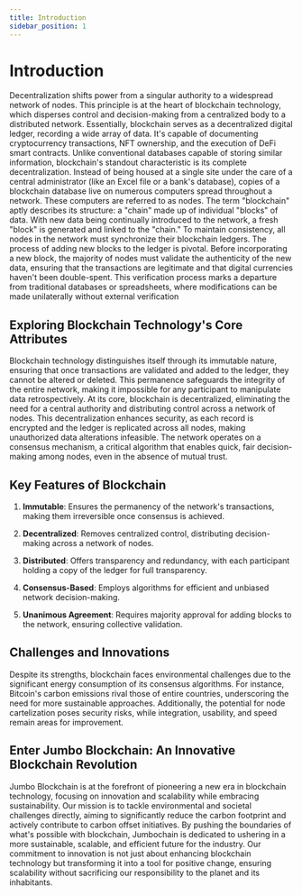 ```yaml
---
title: Introduction
sidebar_position: 1
---
```


# Introduction

Decentralization shifts power from a singular authority to a widespread network of nodes. This principle is at the heart of blockchain technology, which disperses control and decision-making from a centralized body to a distributed network. Essentially, blockchain serves as a decentralized digital ledger, recording a wide array of data. It's capable of documenting cryptocurrency transactions, NFT ownership, and the execution of DeFi smart contracts.
Unlike conventional databases capable of storing similar information, blockchain's standout characteristic is its complete decentralization. Instead of being housed at a single site under the care of a central administrator (like an Excel file or a bank's database), copies of a blockchain database live on numerous computers spread throughout a network. These computers are referred to as nodes.
The term "blockchain" aptly describes its structure: a "chain" made up of individual "blocks" of data. With new data being continually introduced to the network, a fresh "block" is generated and linked to the "chain." To maintain consistency, all nodes in the network must synchronize their blockchain ledgers.
The process of adding new blocks to the ledger is pivotal. Before incorporating a new block, the majority of nodes must validate the authenticity of the new data, ensuring that the transactions are legitimate and that digital currencies haven't been double-spent. This verification process marks a departure from traditional databases or spreadsheets, where modifications can be made unilaterally without external verification

## Exploring Blockchain Technology's Core Attributes

Blockchain technology distinguishes itself through its immutable nature, ensuring that once transactions are validated and added to the ledger, they cannot be altered or deleted. This permanence safeguards the integrity of the entire network, making it impossible for any participant to manipulate data retrospectively.
At its core, blockchain is decentralized, eliminating the need for a central authority and distributing control across a network of nodes. This decentralization enhances security, as each record is encrypted and the ledger is replicated across all nodes, making unauthorized data alterations infeasible. The network operates on a consensus mechanism, a critical algorithm that enables quick, fair decision-making among nodes, even in the absence of mutual trust.

## Key Features of Blockchain

1. **Immutable**: Ensures the permanency of the network's transactions, making them irreversible once consensus is achieved.

2. **Decentralized**: Removes centralized control, distributing decision-making across a network of nodes.

3. **Distributed**: Offers transparency and redundancy, with each participant holding a copy of the ledger for full transparency.

4. **Consensus-Based**: Employs algorithms for efficient and unbiased network decision-making.

5. **Unanimous Agreement**: Requires majority approval for adding blocks to the network, ensuring collective validation.

## Challenges and Innovations

Despite its strengths, blockchain faces environmental challenges due to the significant energy consumption of its consensus algorithms. For instance, Bitcoin's carbon emissions rival those of entire countries, underscoring the need for more sustainable approaches. Additionally, the potential for node cartelization poses security risks, while integration, usability, and speed remain areas for improvement.

## Enter Jumbo Blockchain: An Innovative Blockchain Revolution

Jumbo Blockchain is at the forefront of pioneering a new era in blockchain technology, focusing on innovation and scalability while embracing sustainability. Our mission is to tackle environmental and societal challenges directly, aiming to significantly reduce the carbon footprint and actively contribute to carbon offset initiatives. By pushing the boundaries of what's possible with blockchain, Jumbochain is dedicated to ushering in a more sustainable, scalable, and efficient future for the industry. Our commitment to innovation is not just about enhancing blockchain technology but transforming it into a tool for positive change, ensuring scalability without sacrificing our responsibility to the planet and its inhabitants.
